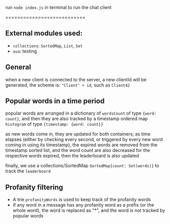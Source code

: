 run `node index.js` in terminal to run the chat client

===========================

## External modules used:
- `collections`: `SortedMap`, `List`, `Set`
- `ava`: testing

## General
when a new client is connected to the server, a new clientId will be generated, the scheme is: `"Client" + id`, such as `Client42`

## Popular words in a time period
popular words are arranged in a dictionary of `wordsCount` of type `{word: count}`, and then they are also tracked by a timestamp ordered map `histogram` of type `{timestamp: {word: count}}`

as new words come in, they are updated for both containers; as time elapses (either by checking every second, or triggered by every new word coming in using its timestamp), the expired words are removed from the timestamp sorted list, and the word count are also decreased for the respective words expired, then the leaderboard is also updated

finally, we use a collections/SortedMap `SortedMap{count: Set(words)}` to track the `leaderboard`

## Profanity filtering

- A trie `profanityWords` is used to keep track of the profanity words
- if any word in a message has any profanity word as a prefix (or the whole word), the word is replaced as "*", and the word is not tracked by popular words